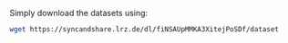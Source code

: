 Simply download the datasets using:
``` bash
wget https://syncandshare.lrz.de/dl/fiNSAUpMMKA3XitejPoSDf/dataset
```